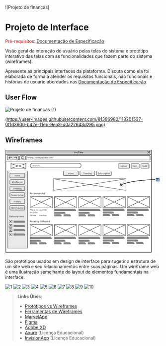 ![Projeto de finanças]

# Projeto de Interface

<span style="color:red">Pré-requisitos: <a href="2-Especificação do Projeto.md"> Documentação de Especificação</a></span>

Visão geral da interação do usuário pelas telas do sistema e protótipo interativo das telas com as funcionalidades que fazem parte do sistema (wireframes).

 Apresente as principais interfaces da plataforma. Discuta como ela foi elaborada de forma a atender os requisitos funcionais, não funcionais e histórias de usuário abordados nas <a href="2-Especificação do Projeto.md"> Documentação de Especificação</a>.

## User Flow

![Projeto de finanças (1)](https://user-images.githubusercontent.com/81396982/118201537-0f1d3600-b42e-11eb-9ea3-d0a22643d295.png)


(https://user-images.githubusercontent.com/81396982/118201537-0f1d3600-b42e-11eb-9ea3-d0a22643d295.png)


## Wireframes

![Exemplo de Wireframe](img/wireframe-example.png)

São protótipos usados em design de interface para sugerir a estrutura de um site web e seu relacionamentos entre suas páginas. Um wireframe web é uma ilustração semelhante do layout de elementos fundamentais na interface.

![1](https://user-images.githubusercontent.com/81396982/122836779-4ef6f900-d2c9-11eb-9930-2ac105b3c8ff.png)
![2](https://user-images.githubusercontent.com/81396982/122836927-98dfdf00-d2c9-11eb-954a-8dc4cfbb4473.png)
![3](https://user-images.githubusercontent.com/81396982/122836990-b2812680-d2c9-11eb-84f1-6192463cd40a.png)
![4](https://user-images.githubusercontent.com/81396982/122837119-efe5b400-d2c9-11eb-9656-bea7a56cc088.png)
![5](https://user-images.githubusercontent.com/81396982/122837123-f2480e00-d2c9-11eb-9187-14082522b9ab.png)
![6](https://user-images.githubusercontent.com/81396982/122837129-f3793b00-d2c9-11eb-9211-127022a9b28d.png)
![7](https://user-images.githubusercontent.com/81396982/122837132-f4aa6800-d2c9-11eb-98ba-139097041e58.png)
![8](https://user-images.githubusercontent.com/81396982/122837135-f5db9500-d2c9-11eb-910c-b9266fd658b5.png)
![9](https://user-images.githubusercontent.com/81396982/122837136-f70cc200-d2c9-11eb-9d61-c962edca9603.png)
![10](https://user-images.githubusercontent.com/81396982/122837139-f83def00-d2c9-11eb-8141-4274bea75d73.png)


 
> **Links Úteis**:
> - [Protótipos vs Wireframes](https://www.nngroup.com/videos/prototypes-vs-wireframes-ux-projects/)
> - [Ferramentas de Wireframes](https://rockcontent.com/blog/wireframes/)
> - [MarvelApp](https://marvelapp.com/developers/documentation/tutorials/)
> - [Figma](https://www.figma.com/)
> - [Adobe XD](https://www.adobe.com/br/products/xd.html#scroll)
> - [Axure](https://www.axure.com/edu) (Licença Educacional)
> - [InvisionApp](https://www.invisionapp.com/) (Licença Educacional)
